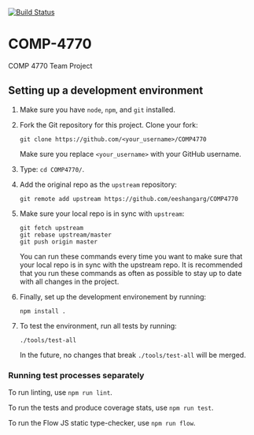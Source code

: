 [![Build Status](https://travis-ci.com/eeshangarg/COMP4770.svg?token=QShBcTiKKJroZPan48rz&branch=master)](https://travis-ci.com/eeshangarg/COMP4770)

# COMP-4770
COMP 4770 Team Project

## Setting up a development environment

1. Make sure you have `node`, `npm`, and `git` installed.

1. Fork the Git repository for this project. Clone your fork:

    `git clone https://github.com/<your_username>/COMP4770`

    Make sure you replace `<your_username>` with your GitHub username.

1. Type: `cd COMP4770/`.

1. Add the original repo as the `upstream` repository:

    `git remote add upstream https://github.com/eeshangarg/COMP4770`

1. Make sure your local repo is in sync with `upstream`:

    ```
    git fetch upstream
    git rebase upstream/master
    git push origin master
    ```

    You can run these commands every time you want to make sure that
    your local repo is in sync with the upstream repo. It is recommended
    that you run these commands as often as possible to stay up to date
    with all changes in the project.

1. Finally, set up the development environement by running:

    `npm install .`

1. To test the environment, run all tests by running:

    `./tools/test-all`

    In the future, no changes that break `./tools/test-all` will be merged.

### Running test processes separately

To run linting, use `npm run lint`.

To run the tests and produce coverage stats, use `npm run test`.

To run the Flow JS static type-checker, use `npm run flow`.
